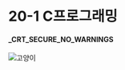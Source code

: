 # 20-1 C프로그래밍

#### _CRT_SECURE_NO_WARNINGS

![고양이](https://user-images.githubusercontent.com/65180076/86094833-ff358580-baeb-11ea-8138-868042e652e7.jpg)
